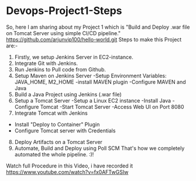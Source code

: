 # Devops-Project1-Steps
So, here I am sharing about my Project 1 which is "Build and Deploy .war file on Tomcat Server using simple CI/CD
pipeline."
https://github.com/arjunvip100/hello-world.git
Steps to make this Project are:-
1. Firstly, we setup Jenkins Server in EC2-instance.
2. Integrate Git with Jenkins.
3. Run Jenkins to Pull code from Github.
4. Setup Maven on Jenkins Server
-Setup Environment Variables: JAVA_HOME, M2_HOME
-install MAVEN plugin
-Configure MAVEN and Java
5. Build a Java Project using Jenkins (.war file)
6. Setup a Tomcat Server
-Setup a Linux EC2 instance
-Install Java
-Configure Tomcat
-Start Tomcat Server
-Access Web UI on Port 8080
7. Integrate Tomcat with Jenkins
- Install "Deploy to Container" Plugin
- Configure Tomcat server with Credentials
8. Deploy Artifacts on a Tomcat Server
9. Automate, Build and Deploy using Poll SCM
That's how we completely automated the whole pipeline. :)!

Watch full Procedure in this Video, i have recorded it
https://www.youtube.com/watch?v=fx0AFTwGSIw
